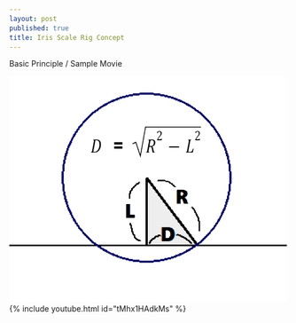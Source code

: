 ```yaml
---
layout: post
published: true
title: Iris Scale Rig Concept
---
```


Basic Principle / Sample Movie

<img src="/images/Iris_Scale_Basic_Principle.png"/> 
{% include youtube.html id="tMhx1HAdkMs" %}

<script src="https://gist.github.com/ki68/a789a57f3d8e5c06d00dadf0e47a55ab.js"></script>


